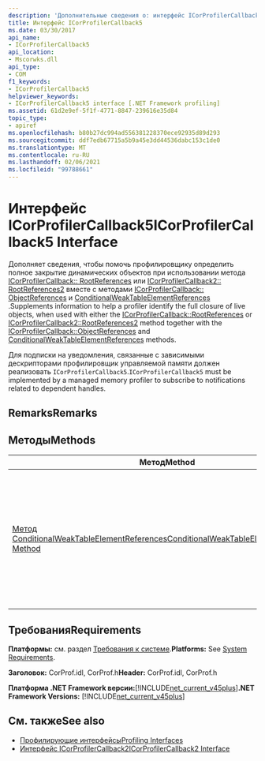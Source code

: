 ```yaml
---
description: 'Дополнительные сведения о: интерфейс ICorProfilerCallback5'
title: Интерфейс ICorProfilerCallback5
ms.date: 03/30/2017
api_name:
- ICorProfilerCallback5
api_location:
- Mscorwks.dll
api_type:
- COM
f1_keywords:
- ICorProfilerCallback5
helpviewer_keywords:
- ICorProfilerCallback5 interface [.NET Framework profiling]
ms.assetid: 61d2e9ef-5f1f-4771-8847-239616e35d84
topic_type:
- apiref
ms.openlocfilehash: b80b27dc994ad556381228370ece92935d89d293
ms.sourcegitcommit: ddf7edb67715a5b9a45e3dd44536dabc153c1de0
ms.translationtype: MT
ms.contentlocale: ru-RU
ms.lasthandoff: 02/06/2021
ms.locfileid: "99788661"
---
```

# <a name="icorprofilercallback5-interface"></a><span data-ttu-id="3eb31-103">Интерфейс ICorProfilerCallback5</span><span class="sxs-lookup"><span data-stu-id="3eb31-103">ICorProfilerCallback5 Interface</span></span>

<span data-ttu-id="3eb31-104">Дополняет сведения, чтобы помочь профилировщику определить полное закрытие динамических объектов при использовании метода [ICorProfilerCallback:: RootReferences](icorprofilercallback-rootreferences-method.md) или [ICorProfilerCallback2:: RootReferences2](icorprofilercallback2-rootreferences2-method.md) вместе с методами [ICorProfilerCallback:: ObjectReferences](icorprofilercallback-objectreferences-method.md) и [ConditionalWeakTableElementReferences](icorprofilercallback5-conditionalweaktableelementreferences-method.md) .</span><span class="sxs-lookup"><span data-stu-id="3eb31-104">Supplements information to help a profiler identify the full closure of live objects, when used with either the [ICorProfilerCallback::RootReferences](icorprofilercallback-rootreferences-method.md) or [ICorProfilerCallback2::RootReferences2](icorprofilercallback2-rootreferences2-method.md) method together with the [ICorProfilerCallback::ObjectReferences](icorprofilercallback-objectreferences-method.md) and [ConditionalWeakTableElementReferences](icorprofilercallback5-conditionalweaktableelementreferences-method.md) methods.</span></span>  
  
 <span data-ttu-id="3eb31-105">Для подписки на уведомления, связанные с зависимыми дескрипторами профилировщик управляемой памяти должен реализовать `ICorProfilerCallback5`.</span><span class="sxs-lookup"><span data-stu-id="3eb31-105">`ICorProfilerCallback5` must be implemented by a managed memory profiler to subscribe to notifications related to dependent handles.</span></span>  
  
## <a name="remarks"></a><span data-ttu-id="3eb31-106">Remarks</span><span class="sxs-lookup"><span data-stu-id="3eb31-106">Remarks</span></span>  
  
## <a name="methods"></a><span data-ttu-id="3eb31-107">Методы</span><span class="sxs-lookup"><span data-stu-id="3eb31-107">Methods</span></span>  
  
|<span data-ttu-id="3eb31-108">Метод</span><span class="sxs-lookup"><span data-stu-id="3eb31-108">Method</span></span>|<span data-ttu-id="3eb31-109">Описание</span><span class="sxs-lookup"><span data-stu-id="3eb31-109">Description</span></span>|  
|------------|-----------------|  
|[<span data-ttu-id="3eb31-110">Метод ConditionalWeakTableElementReferences</span><span class="sxs-lookup"><span data-stu-id="3eb31-110">ConditionalWeakTableElementReferences Method</span></span>](icorprofilercallback5-conditionalweaktableelementreferences-method.md)|<span data-ttu-id="3eb31-111">Идентифицирует транзитивное замыкание объектов, на которые ссылаются эти корневые элементы как через прямые ссылки на поля члена, так и через зависимости `ConditionalWeakTable`.</span><span class="sxs-lookup"><span data-stu-id="3eb31-111">Identifies the transitive closure of objects referenced by those roots through both direct member field references and through `ConditionalWeakTable` dependencies.</span></span>|  
  
## <a name="requirements"></a><span data-ttu-id="3eb31-112">Требования</span><span class="sxs-lookup"><span data-stu-id="3eb31-112">Requirements</span></span>  

 <span data-ttu-id="3eb31-113">**Платформы:** см. раздел [Требования к системе](../../get-started/system-requirements.md).</span><span class="sxs-lookup"><span data-stu-id="3eb31-113">**Platforms:** See [System Requirements](../../get-started/system-requirements.md).</span></span>  
  
 <span data-ttu-id="3eb31-114">**Заголовок:** CorProf.idl, CorProf.h</span><span class="sxs-lookup"><span data-stu-id="3eb31-114">**Header:** CorProf.idl, CorProf.h</span></span>  
  
 <span data-ttu-id="3eb31-115">**Платформа .NET Framework версии:**[!INCLUDE[net_current_v45plus](../../../../includes/net-current-v45plus-md.md)]</span><span class="sxs-lookup"><span data-stu-id="3eb31-115">**.NET Framework Versions:** [!INCLUDE[net_current_v45plus](../../../../includes/net-current-v45plus-md.md)]</span></span>  
  
## <a name="see-also"></a><span data-ttu-id="3eb31-116">См. также</span><span class="sxs-lookup"><span data-stu-id="3eb31-116">See also</span></span>

- [<span data-ttu-id="3eb31-117">Профилирующие интерфейсы</span><span class="sxs-lookup"><span data-stu-id="3eb31-117">Profiling Interfaces</span></span>](profiling-interfaces.md)
- [<span data-ttu-id="3eb31-118">Интерфейс ICorProfilerCallback2</span><span class="sxs-lookup"><span data-stu-id="3eb31-118">ICorProfilerCallback2 Interface</span></span>](icorprofilercallback2-interface.md)
